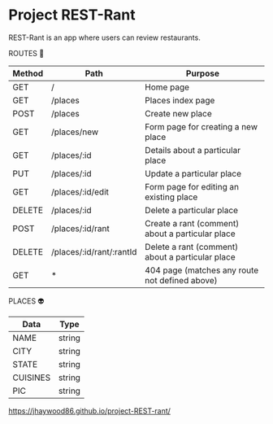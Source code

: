 # Project REST-Rant

REST-Rant is an app where users can review restaurants.

ROUTES :bus:

| Method    | Path                     | Purpose                                         |
|-----------|--------------------------|-------------------------------------------------|
| GET       | /                        | Home page                                       |
| GET       | /places                  | Places index page                               |
| POST      | /places                  | Create new place                                |
| GET       | /places/new              | Form page for creating a new place              |
| GET       | /places/:id              | Details about a particular place                |
| PUT       | /places/:id              | Update a particular place                       |
| GET       | /places/:id/edit         | Form page for editing an existing place         |
| DELETE    | /places/:id              | Delete a particular place                       |
| POST      | /places/:id/rant         | Create a rant (comment) about a particular place|
| DELETE    | /places/:id/rant/:rantId | Delete a rant (comment) about a particular place|
| GET       | *                        | 404 page (matches any route not defined above)  |

PLACES :alien:

| Data      | Type    |
|-----------|---------|
| NAME      | string  |
| CITY      | string  |
| STATE     | string  |
| CUISINES  | string  |
| PIC       | string  |








https://jhaywood86.github.io/project-REST-rant/